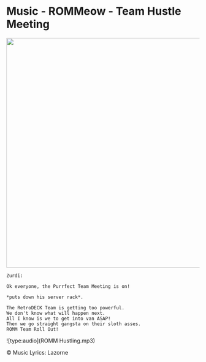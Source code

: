 # Music - ROMMeow - Team Hustle Meeting

<img src="../../../../wiki_images/ai/romm/romm-team.png" width="600">

```
Zurdi: 

Ok everyone, the Purrfect Team Meeting is on!

*puts down his server rack*. 

The RetroDECK Team is getting too powerful. 
We don't know what will happen next.
All I know is we to get into van ASAP! 
Then we go straight gangsta on their sloth asses. 
ROMM Team Roll Out!
```

![type:audio](ROMM Hustling.mp3)

©️ Music Lyrics:️ Lazorne 
